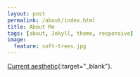 ```yaml
---
layout: post
permalink: /about/index.html
title: About Me
tags: [about, Jekyll, theme, responsive]
image:
  feature: soft-trees.jpg
---
```


[Current aesthetic](http://www.imdb.com/title/tt1988386/){:target="_blank"}.
